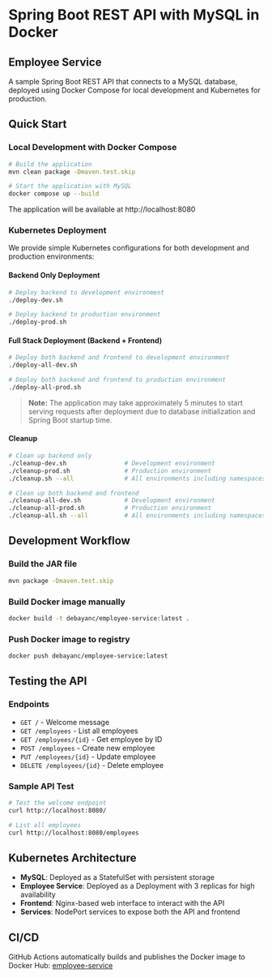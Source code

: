 # Spring Boot REST API with MySQL in Docker

## Employee Service

A sample Spring Boot REST API that connects to a MySQL database, deployed using Docker Compose for local development and Kubernetes for production.

## Quick Start

### Local Development with Docker Compose
```bash
# Build the application
mvn clean package -Dmaven.test.skip

# Start the application with MySQL
docker compose up --build
```

The application will be available at http://localhost:8080

### Kubernetes Deployment

We provide simple Kubernetes configurations for both development and production environments:

#### Backend Only Deployment
```bash
# Deploy backend to development environment
./deploy-dev.sh

# Deploy backend to production environment
./deploy-prod.sh
```

#### Full Stack Deployment (Backend + Frontend)
```bash
# Deploy both backend and frontend to development environment
./deploy-all-dev.sh

# Deploy both backend and frontend to production environment
./deploy-all-prod.sh
```

> **Note:** The application may take approximately 5 minutes to start serving requests after deployment due to database initialization and Spring Boot startup time.

#### Cleanup
```bash
# Clean up backend only
./cleanup-dev.sh                # Development environment
./cleanup-prod.sh               # Production environment
./cleanup.sh --all              # All environments including namespaces

# Clean up both backend and frontend
./cleanup-all-dev.sh            # Development environment
./cleanup-all-prod.sh           # Production environment
./cleanup-all.sh --all          # All environments including namespaces
```

## Development Workflow

### Build the JAR file
```bash
mvn package -Dmaven.test.skip
```

### Build Docker image manually
```bash
docker build -t debayanc/employee-service:latest .
```

### Push Docker image to registry
```bash
docker push debayanc/employee-service:latest
```

## Testing the API

### Endpoints
- `GET /` - Welcome message
- `GET /employees` - List all employees
- `GET /employees/{id}` - Get employee by ID
- `POST /employees` - Create new employee
- `PUT /employees/{id}` - Update employee
- `DELETE /employees/{id}` - Delete employee

### Sample API Test
```bash
# Test the welcome endpoint
curl http://localhost:8080/

# List all employees
curl http://localhost:8080/employees
```

## Kubernetes Architecture

- **MySQL**: Deployed as a StatefulSet with persistent storage
- **Employee Service**: Deployed as a Deployment with 3 replicas for high availability
- **Frontend**: Nginx-based web interface to interact with the API
- **Services**: NodePort services to expose both the API and frontend

## CI/CD

GitHub Actions automatically builds and publishes the Docker image to Docker Hub: [employee-service](https://hub.docker.com/repository/docker/debayanc/employee-service/general)